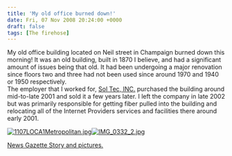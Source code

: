 ```yaml
---
title: 'My old office burned down!'
date: Fri, 07 Nov 2008 20:24:00 +0000
draft: false
tags: [The firehose]
---
```


My old office building located on Neil street in Champaign burned down this morning! It was an old building, built in 1870 I believe, and had a significant amount of issues being that old. It had been undergoing a major renovation since floors two and three had not been used since around 1970 and 1940 or 1950 respectively.  
The employer that I worked for, [Sol Tec, INC.](http://www.soltec.net/) purchased the building around mid-to-late 2001 and sold it a few years later. I left the company in late 2002 but was primarily responsible for getting fiber pulled into the building and relocating all of the Internet Providers services and facilities there around early 2001.  
  
[![1107LOCA1Metropolitan.jpg](http://buraglio.com/nick/gallery2/d/10735-2/1107LOCA1Metropolitan.jpg?g2_GALLERYSID=4e98d2cf4872b22db1d66bf481ab2512 "1107LOCA1Metropolitan.jpg")](http://buraglio.com/nick/v/SolTecBuilding-Fire/1107LOCA1Metropolitan.jpg.html)[![IMG_0332_2.jpg](http://buraglio.com/nick/gallery2/d/10733-2/IMG_0332_2.jpg?g2_GALLERYSID=4e98d2cf4872b22db1d66bf481ab2512 "IMG_0332_2.jpg")](http://buraglio.com/nick/v/SolTecBuilding-Fire/IMG_0332_2.jpg.html)  
  
[News Gazette Story and pictures.](http://news-gazette.com/news/local/2008/11/07/traffic_still_snarled_as_workers_continue_to_clean_up_fire_scene)